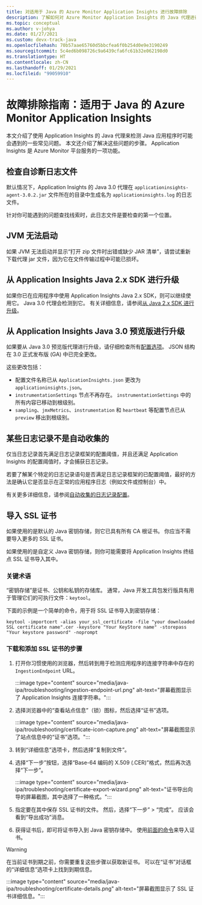 ```yaml
---
title: 对适用于 Java 的 Azure Monitor Application Insights 进行故障排除
description: 了解如何对 Azure Monitor Application Insights 的 Java 代理进行故障排除
ms.topic: conceptual
ms.author: v-johya
ms.date: 01/27/2021
ms.custom: devx-track-java
ms.openlocfilehash: 70b57aae65760d5bbcfea6f0b254d0e9e3190249
ms.sourcegitcommit: 5c4ed6b098726c9a6439cfa6fc61b32e062198d0
ms.translationtype: HT
ms.contentlocale: zh-CN
ms.lasthandoff: 01/29/2021
ms.locfileid: "99059910"
---
```

# <a name="troubleshooting-guide-azure-monitor-application-insights-for-java"></a>故障排除指南：适用于 Java 的 Azure Monitor Application Insights

本文介绍了使用 Application Insights 的 Java 代理来检测 Java 应用程序时可能会遇到的一些常见问题。 本文还介绍了解决这些问题的步骤。 Application Insights 是 Azure Monitor 平台服务的一项功能。

## <a name="check-the-self-diagnostic-log-file"></a>检查自诊断日志文件

默认情况下，Application Insights 的 Java 3.0 代理在 `applicationinsights-agent-3.0.2.jar` 文件所在的目录中生成名为 `applicationinsights.log` 的日志文件。

针对你可能遇到的问题查找线索时，此日志文件是要检查的第一个位置。

## <a name="jvm-fails-to-start"></a>JVM 无法启动

如果 JVM 无法启动并显示“打开 zip 文件时出错或缺少 JAR 清单”，请尝试重新下载代理 jar 文件，因为它在文件传输过程中可能已损坏。

## <a name="upgrade-from-the-application-insights-java-2x-sdk"></a>从 Application Insights Java 2.x SDK 进行升级

如果你已在应用程序中使用 Application Insights Java 2.x SDK，则可以继续使用它。 Java 3.0 代理会检测到它。 有关详细信息，请参阅[从 Java 2.x SDK 进行升级](./java-standalone-upgrade-from-2x.md)。

## <a name="upgrade-from-application-insights-java-30-preview"></a>从 Application Insights Java 3.0 预览版进行升级

如果要从 Java 3.0 预览版代理进行升级，请仔细检查所有[配置选项](./java-standalone-config.md)。 JSON 结构在 3.0 正式发布版 (GA) 中已完全更改。

这些更改包括：

-  配置文件名称已从 `ApplicationInsights.json` 更改为 `applicationinsights.json`。
-  `instrumentationSettings` 节点不再存在。 `instrumentationSettings` 中的所有内容已移动到根级别。 
-  `sampling`、`jmxMetrics`、`instrumentation` 和 `heartbeat` 等配置节点已从 `preview` 移出到根级别。

## <a name="some-logging-is-not-auto-collected"></a>某些日志记录不是自动收集的

仅当日志记录首先满足日志记录框架的配置阈值，并且还满足 Application Insights 的配置阈值时，才会捕获日志记录。

若要了解某个特定的日志记录语句是否满足日志记录框架的已配置阈值，最好的方法是确认它是否显示在正常的应用程序日志（例如文件或控制台）中。

有关更多详细信息，请参阅[自动收集的日志记录配置](./java-standalone-config.md#auto-collected-logging)。

## <a name="import-ssl-certificates"></a>导入 SSL 证书

如果使用的是默认的 Java 密钥存储，则它已具有所有 CA 根证书。 你应当不需要导入更多的 SSL 证书。

如果使用的是自定义 Java 密钥存储，则你可能需要将 Application Insights 终结点 SSL 证书导入其中。

### <a name="key-terminology"></a>关键术语
“密钥存储”是证书、公钥和私钥的存储库。 通常，Java 开发工具包发行版具有用于管理它们的可执行文件：`keytool`。

下面的示例是一个简单的命令，用于将 SSL 证书导入到密钥存储：

`keytool -importcert -alias your_ssl_certificate -file "your downloaded SSL certificate name".cer -keystore "Your KeyStore name" -storepass "Your keystore password" -noprompt`

### <a name="steps-to-download-and-add-an-ssl-certificate"></a>下载和添加 SSL 证书的步骤

1.  打开你习惯使用的浏览器，然后转到用于检测应用程序的连接字符串中存在的 `IngestionEndpoint` URL。

    :::image type="content" source="media/java-ipa/troubleshooting/ingestion-endpoint-url.png" alt-text="屏幕截图显示了 Application Insights 连接字符串。":::

2.  选择浏览器中的“查看站点信息”（锁）图标，然后选择“证书”选项。

    :::image type="content" source="media/java-ipa/troubleshooting/certificate-icon-capture.png" alt-text="屏幕截图显示了站点信息中的“证书”选项。":::

3.  转到“详细信息”选项卡，然后选择“复制到文件”。
4.  选择“下一步”按钮，选择“Base-64 编码的 X.509 (.CER)”格式，然后再次选择“下一步”。

    :::image type="content" source="media/java-ipa/troubleshooting/certificate-export-wizard.png" alt-text="证书导出向导的屏幕截图，其中选择了一种格式。":::

5.  指定要在其中保存 SSL 证书的文件。 然后，选择“下一步” > “完成”。  应该会看到“导出成功”消息。
6.  获得证书后，即可将证书导入到 Java 密钥存储中。 使用[前面的命令](#key-terminology)来导入证书。

> [!WARNING]
> 在当前证书到期之前，你需要重复这些步骤以获取新证书。 可以在“证书”对话框的“详细信息”选项卡上找到到期信息。
>
> :::image type="content" source="media/java-ipa/troubleshooting/certificate-details.png" alt-text="屏幕截图显示了 SSL 证书详细信息。":::

